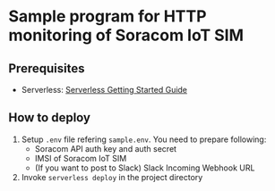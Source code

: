 # Sample program for HTTP monitoring of Soracom IoT SIM

## Prerequisites

- Serverless: [Serverless Getting Started Guide](https://www.serverless.com/framework/docs/getting-started)

## How to deploy

1. Setup `.env` file refering `sample.env`. You need to prepare following:
   - Soracom API auth key and auth secret
   - IMSI of Soracom IoT SIM
   - (If you want to post to Slack) Slack Incoming Webhook URL
2. Invoke `serverless deploy` in the project directory
   